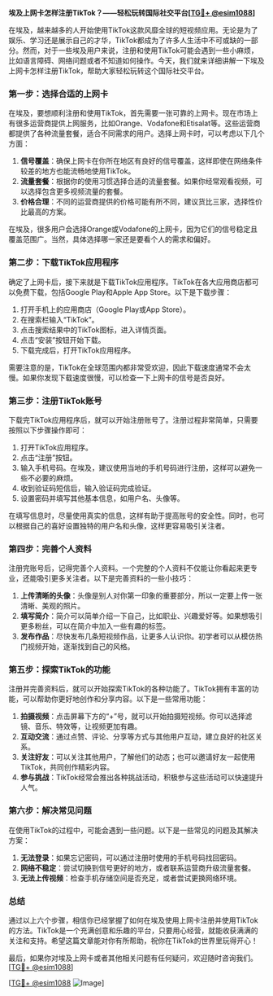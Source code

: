 **埃及上网卡怎样注册TikTok？——轻松玩转国际社交平台[[TG💪+ @esim1088](https://t.me/s/esim1088)]**

在埃及，越来越多的人开始使用TikTok这款风靡全球的短视频应用。无论是为了娱乐、学习还是展示自己的才华，TikTok都成为了许多人生活中不可或缺的一部分。然而，对于一些埃及用户来说，注册和使用TikTok可能会遇到一些小麻烦，比如语言障碍、网络问题或者不知道如何操作。今天，我们就来详细讲解一下埃及上网卡怎样注册TikTok，帮助大家轻松玩转这个国际社交平台。

### **第一步：选择合适的上网卡**

在埃及，要想顺利注册和使用TikTok，首先需要一张可靠的上网卡。现在市场上有很多运营商提供上网服务，比如Orange、Vodafone和Etisalat等。这些运营商都提供了各种流量套餐，适合不同需求的用户。选择上网卡时，可以考虑以下几个方面：

1. **信号覆盖**：确保上网卡在你所在地区有良好的信号覆盖，这样即使在网络条件较差的地方也能流畅地使用TikTok。
2. **流量套餐**：根据你的使用习惯选择合适的流量套餐。如果你经常观看视频，可以选择包含更多视频流量的套餐。
3. **价格合理**：不同的运营商提供的价格可能有所不同，建议货比三家，选择性价比最高的方案。

在埃及，很多用户会选择Orange或Vodafone的上网卡，因为它们的信号稳定且覆盖范围广。当然，具体选择哪一家还是要看个人的需求和偏好。

### **第二步：下载TikTok应用程序**

确定了上网卡后，接下来就是下载TikTok应用程序。TikTok在各大应用商店都可以免费下载，包括Google Play和Apple App Store。以下是下载步骤：

1. 打开手机上的应用商店（Google Play或App Store）。
2. 在搜索栏输入“TikTok”。
3. 点击搜索结果中的TikTok图标，进入详情页面。
4. 点击“安装”按钮开始下载。
5. 下载完成后，打开TikTok应用程序。

需要注意的是，TikTok在全球范围内都非常受欢迎，因此下载速度通常不会太慢。如果你发现下载速度很慢，可以检查一下上网卡的信号是否良好。

### **第三步：注册TikTok账号**

下载完TikTok应用程序后，就可以开始注册账号了。注册过程非常简单，只需要按照以下步骤操作即可：

1. 打开TikTok应用程序。
2. 点击“注册”按钮。
3. 输入手机号码。在埃及，建议使用当地的手机号码进行注册，这样可以避免一些不必要的麻烦。
4. 收到验证码短信后，输入验证码完成验证。
5. 设置密码并填写其他基本信息，如用户名、头像等。

在填写信息时，尽量使用真实的信息，这样有助于提高账号的安全性。同时，也可以根据自己的喜好设置独特的用户名和头像，这样更容易吸引关注者。

### **第四步：完善个人资料**

注册完账号后，记得完善个人资料。一个完整的个人资料不仅能让你看起来更专业，还能吸引更多关注者。以下是完善资料的一些小技巧：

1. **上传清晰的头像**：头像是别人对你第一印象的重要部分，所以一定要上传一张清晰、美观的照片。
2. **填写简介**：简介可以简单介绍一下自己，比如职业、兴趣爱好等。如果想吸引更多粉丝，可以在简介中加入一些有趣的标签。
3. **发布作品**：尽快发布几条短视频作品，让更多人认识你。初学者可以从模仿热门视频开始，逐渐找到自己的风格。

### **第五步：探索TikTok的功能**

注册并完善资料后，就可以开始探索TikTok的各种功能了。TikTok拥有丰富的功能，可以帮助你更好地创作和分享内容。以下是一些常用功能：

1. **拍摄视频**：点击屏幕下方的“+”号，就可以开始拍摄短视频。你可以选择滤镜、音乐、特效等，让视频更加有趣。
2. **互动交流**：通过点赞、评论、分享等方式与其他用户互动，建立良好的社区关系。
3. **关注好友**：可以关注其他用户，了解他们的动态；也可以邀请好友一起使用TikTok，共同创作精彩内容。
4. **参与挑战**：TikTok经常会推出各种挑战活动，积极参与这些活动可以快速提升人气。

### **第六步：解决常见问题**

在使用TikTok的过程中，可能会遇到一些问题。以下是一些常见的问题及其解决方案：

1. **无法登录**：如果忘记密码，可以通过注册时使用的手机号码找回密码。
2. **网络不稳定**：尝试切换到信号更好的地方，或者联系运营商升级流量套餐。
3. **无法上传视频**：检查手机存储空间是否充足，或者尝试更换网络环境。

### **总结**

通过以上六个步骤，相信你已经掌握了如何在埃及使用上网卡注册并使用TikTok的方法。TikTok是一个充满创意和乐趣的平台，只要用心经营，就能收获满满的关注和支持。希望这篇文章能对你有所帮助，祝你在TikTok的世界里玩得开心！

最后，如果你对埃及上网卡或者其他相关问题有任何疑问，欢迎随时咨询我们。[[TG💪+ @esim1088](https://t.me/s/esim1088)] 

[[TG💪+ @esim1088](https://t.me/s/esim1088) ![Image](https://i.postimg.cc/4NQfJmqS/Snipaste-2025-05-13-00-14-12.png)]